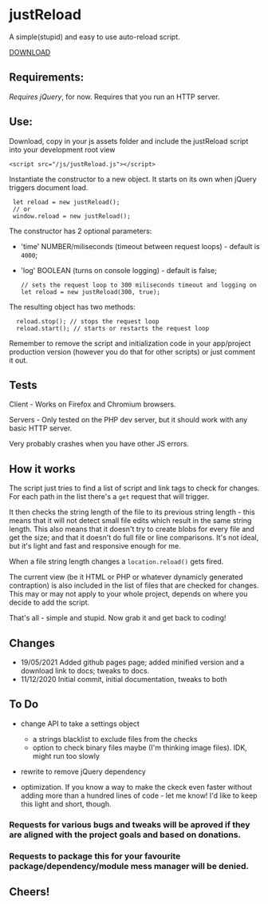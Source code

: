 # justReload

A simple(stupid) and easy to use auto-reload script.

[DOWNLOAD](https://github.com/paulSpades/justReload.git)

## Requirements:

_Requires jQuery_, for now.
Requires that you run an HTTP server.

## Use:

Download, copy in your js assets folder and include the justReload script into your development root view
  
    <script src="/js/justReload.js"></script>
  
Instantiate the constructor to a new object. It starts on its own when jQuery triggers document load.
    
     let reload = new justReload(); 
     // or 
     window.reload = new justReload();

The constructor has 2 optional parameters:
- 'time' NUMBER/miliseconds (timeout between request loops) - default is `4000`;
- 'log' BOOLEAN (turns on console logging) - default is false;

      // sets the request loop to 300 miliseconds timeout and logging on
      let reload = new justReload(300, true); 
      
The resulting object has two methods:
      
      reload.stop(); // stops the request loop
      reload.start(); // starts or restarts the request loop 
    
Remember to remove the script and initialization code in your app/project production version (however you do that for other scripts) or just comment it out.

## Tests

Client - Works on Firefox and Chromium browsers.

Servers - Only tested on the PHP dev server, but it should work with any basic HTTP server.

Very probably crashes when you have other JS errors.


## How it works

The script just tries to find a list of script and link tags to check for changes.
For each path in the list there's a `get` request that will trigger.

It then checks the string length of the file to its previous string length - this means that it will not detect small file edits which result in the same string length. This also means that it doesn't try to create blobs for every file and get the size; and that it doesn't do full file or line comparisons. It's not ideal, but it's light and fast and responsive enough for me.

When a file string length changes a `location.reload()` gets fired.

The current view (be it HTML or PHP or whatever dynamicly generated contraption) is also included in the list of files that are checked for changes. This may or may not apply to your whole project, depends on where you decide to add the script.

That's all - simple and stupid. Now grab it and get back to coding!

## Changes 

- 19/05/2021 Added github pages page; added minified version and a download link to docs; tweaks to docs.
- 11/12/2020 Initial commit, initial documentation, tweaks to both 

## To Do

- change API to take a settings object 
  - a strings blacklist to exclude files from the checks
  - option to check binary files maybe (I'm thinking image files). IDK, might run too slowly
  
- rewrite to remove jQuery dependency
  
- optimization. If you know a way to make the ckeck even faster without adding more than a hundred lines of code - let me know! I'd like to keep this light and short, though.


### Requests for various bugs and tweaks will be aproved if they are aligned with the project goals and based on donations.
### Requests to package this for your favourite package/dependency/module mess manager will be denied.

## Cheers!
 

